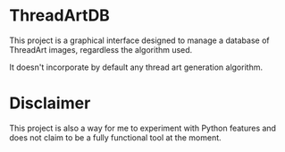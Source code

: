 # ThreadArtDB
This project is a graphical interface designed to manage a database of ThreadArt images, regardless the algorithm used.

It doesn't incorporate by default any thread art generation algorithm.


# Disclaimer
This project is also a way for me to experiment with Python features and does not claim to be a fully functional tool at the moment.

